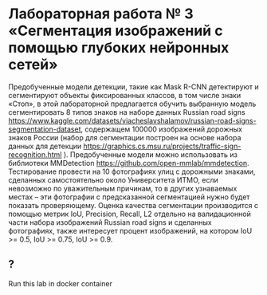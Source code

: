 # Лабораторная работа № 3 «Сегментация изображений с помощью глубоких нейронных сетей»
Предобученные модели детекции, такие как Mask R-CNN детектируют и сегментируют объекты фиксированных классов, в том числе знаки «Стоп», в этой лабораторной предлагается обучить выбранную модель сегментировать 8 типов знаков на наборе данных Russian road signs https://www.kaggle.com/datasets/viacheslavshalamov/russian-road-signs-segmentation-dataset, содержащем 100000 изображений дорожных знаков России (набор для сегментации построен на основе набора данных для детекции https://graphics.cs.msu.ru/projects/traffic-sign-recognition.html ). Предобученные модели можно использовать из библиотеки MMDetection https://github.com/open-mmlab/mmdetection.   
Тестирование провести на 10 фотографиях улиц с дорожными знаками, сделанных самостоятельно около Университета ИТМО, если невозможно по уважительным причинам, то в других узнаваемых местах – эти фотографии с предсказанной сегментацией нужно будет показать проверяющему.  Оценка качества сегментации производится с помощью метрик IoU, Precision, Recall, L2 отдельно на валидационной части набора изображений Russian road signs и сделанных фотографиях, также интересует процент изображений, на котором IoU >= 0.5, IoU >= 0.75, IoU >= 0.9.

## ?
Run this lab in docker container